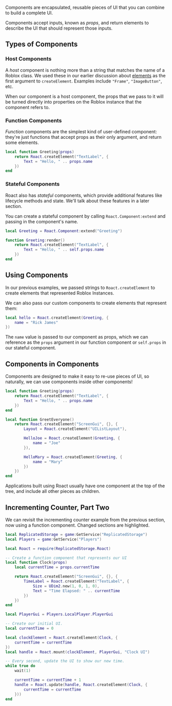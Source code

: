 Components are encapsulated, reusable pieces of UI that you can combine to build a complete UI.

Components accept inputs, known as *props*, and return elements to describe the UI that should represent those inputs.

## Types of Components

### Host Components
A *host* component is nothing more than a string that matches the name of a Roblox class. We used these in our earlier discussion about [elements](../elements) as the first argument to `createElement`. Examples include `"Frame"`, `"ImageButton"`, etc.

When our component is a host component, the props that we pass to it will be turned directly into properties on the Roblox instance that the component refers to.

### Function Components
*Function* components are the simplest kind of user-defined component: they're just functions that accept props as their only argument, and return some elements.

```lua
local function Greeting(props)
	return Roact.createElement("TextLabel", {
		Text = "Hello, " .. props.name
	})
end
```

### Stateful Components
Roact also has *stateful* components, which provide additional features like lifecycle methods and state. We'll talk about these features in a later section.

You can create a stateful component by calling `Roact.Component:extend` and passing in the component's name.

```lua
local Greeting = Roact.Component:extend("Greeting")

function Greeting:render()
	return Roact.createElement("TextLabel", {
		Text = "Hello, " .. self.props.name
	})
end
```

## Using Components
In our previous examples, we passed strings to `Roact.createElement` to create elements that represented Roblox Instances.

We can also pass our custom components to create elements that represent them:

```lua
local hello = Roact.createElement(Greeting, {
	name = "Rick James"
})
```

The `name` value is passed to our component as props, which we can reference as the `props` argument in our function component or `self.props` in our stateful component.

## Components in Components
Components are designed to make it easy to re-use pieces of UI, so naturally, we can use components inside other components!

```lua
local function Greeting(props)
	return Roact.createElement("TextLabel", {
		Text = "Hello, " .. props.name
	})
end

local function GreetEveryone()
	return Roact.createElement("ScreenGui", {}, {
		Layout = Roact.createElement("UIListLayout"),

		HelloJoe = Roact.createElement(Greeting, {
			name = "Joe"
		}),

		HelloMary = Roact.createElement(Greeting, {
			name = "Mary"
		})
	})
end
```

Applications built using Roact usually have one component at the top of the tree, and include all other pieces as children.

## Incrementing Counter, Part Two
We can revisit the incrementing counter example from the previous section, now using a function component. Changed sections are highlighted.

```lua hl_lines="6 7 8 23 24 25 26 33 34 35"
local ReplicatedStorage = game:GetService("ReplicatedStorage")
local Players = game:GetService("Players")

local Roact = require(ReplicatedStorage.Roact)

-- Create a function component that represents our UI
local function Clock(props)
	local currentTime = props.currentTime

	return Roact.createElement("ScreenGui", {}, {
		TimeLabel = Roact.createElement("TextLabel", {
			Size = UDim2.new(1, 0, 1, 0),
			Text = "Time Elapsed: " .. currentTime
		})
	})
end

local PlayerGui = Players.LocalPlayer.PlayerGui

-- Create our initial UI.
local currentTime = 0

local clockElement = Roact.createElement(Clock, {
	currentTime = currentTime
})
local handle = Roact.mount(clockElement, PlayerGui, "Clock UI")

-- Every second, update the UI to show our new time.
while true do
	wait(1)

	currentTime = currentTime + 1
	handle = Roact.update(handle, Roact.createElement(Clock, {
		currentTime = currentTime
	}))
end
```
